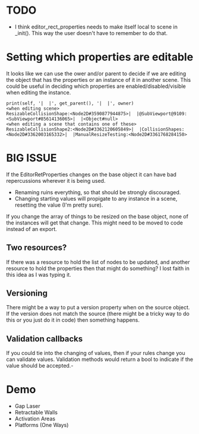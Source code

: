 # TODO
* I think editor_rect_properties needs to make itself local to scene in _init().  This way the user doesn't have to remember to do that.


# Setting which properties are editable
It looks like we can use the ower and/or parent to decide if we are editing the object that has the properties or an instance of it in another scene.  This could be useful in deciding which properties are enabled/disabled/visible when editing the instance.

```
print(self, '|  |', get_parent(), '|  |', owner)
<when editing scene>
ResizableCollisionShape:<Node2D#3590877944875>|  |@SubViewport@9109:<SubViewport#85614136065>|  |<Object#null>
<when editing a scene that contains one of these>
ResizableCollisionShape2:<Node2D#3362120605849>|  |CollisionShapes:<Node2D#3362003165332>|  |ManualResizeTesting:<Node2D#3361768284150>
```

# BIG ISSUE
If the EditorRetProperties changes on the base object it can have bad repercussions wherever it is being used.
* Renaming ruins everything, so that should be strongly discouraged.
* Changing starting values will propigate to any instance in a scene, resetting the value (I'm pretty sure).

If you change the array of things to be resized on the base object, none of the instances will get that change.  This might need to be moved to code instead of an export.


## Two resources?
If there was a resource to hold the list of nodes to be updated, and another resource to hold the properties then that might do something?  I lost faith in this idea as I was typing it.


## Versioning
There might be a way to put a version property when on the source object.  If the version does not match the source (there might be a tricky way to do this or you just do it in code) then something happens.

## Validation callbacks
If you could tie into the changing of values, then if your rules change you can validate values.  Validation methods would return a bool to indicate if the value should be accepted.-

# Demo
* Gap Laser
* Retractable Walls
* Activation Areas
* Platforms (One Ways)